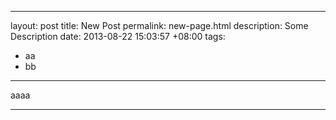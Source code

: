----
layout: post
title: New Post
permalink: new-page.html
description: Some Description
date: 2013-08-22 15:03:57 +08:00
tags:
- aa
- bb
----

aaaa

----